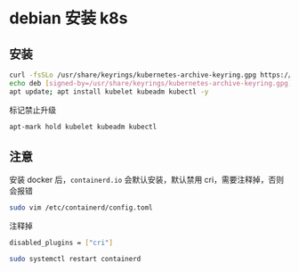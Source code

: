 # debian 安装 k8s

## 安装

```sh
curl -fsSLo /usr/share/keyrings/kubernetes-archive-keyring.gpg https://mirrors.aliyun.com/kubernetes/apt/doc/apt-key.gpg
echo deb [signed-by=/usr/share/keyrings/kubernetes-archive-keyring.gpg] https://mirrors.aliyun.com/kubernetes/apt/ kubernetes-xenial main > /etc/apt/sources.list.d/kubernetes.list
apt update; apt install kubelet kubeadm kubectl -y
```

标记禁止升级

```sh
apt-mark hold kubelet kubeadm kubectl
```

## 注意

安装 docker 后，`containerd.io` 会默认安装，默认禁用 cri，需要注释掉，否则会报错

```sh
sudo vim /etc/containerd/config.toml
```

注释掉

```sh
disabled_plugins = ["cri"]
```

```sh
sudo systemctl restart containerd
```
